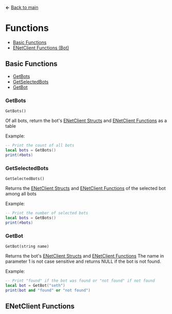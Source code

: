 **←** [Back to main](Main.md)

# Functions
* [Basic Functions](#Basic-Functions)
* [ENetClient Functions (Bot)](#ENetClient-Functions)

## Basic Functions
* [GetBots](#GetBots)
* [GetSelectedBots](#GetSelectedBots)
* [GetBot](#GetBot)

### GetBots
`GetBots()`

Of all bots, return the bot's [ENetClient Structs](Structs.md#ENetClient) and [ENetClient Functions](#ENetClient-Functions) as a table

Example:
```lua
-- Print the count of all bots
local bots = GetBots()
print(#bots)
```

### GetSelectedBots
`GetSelectedBots()`

Returns the [ENetClient Structs](Structs.md#ENetClient) and [ENetClient Functions](#ENetClient-Functions) of the selected bot among all bots

Example:
```lua
-- Print the number of selected bots
local bots = GetBots()
print(#bots)
```

### GetBot
`GetBot(string name)`

Returns the bot's [ENetClient Structs](Structs.md#ENetClient) and [ENetClient Functions](#ENetClient-Functions)
The name in parameter 1 is not case sensitive and returns NULL if the bot is not found.

Example:
```lua
-- Print "found" if the bot was found or "not found" if not found
local bot = GetBot("seth")
print(bot and "found" or "not found")
```

## ENetClient Functions
